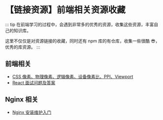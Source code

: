 # 【链接资源】前端相关资源收藏

::: tip
在前端学习的过程中，会遇到非常多的优秀的资源，收集这些资源，丰富自己的知识库。

这里不仅仅是对资源链接的收藏，同时还有 npm 库的有仓库，收集一些很酷 😎，优秀的库资源。
:::

## 前端相关

- [CSS 像素、物理像素、逻辑像素、设备像素比、PPI、Viewport](https://github.com/jawil/blog/issues/21)
- [React 面试问题及答案](https://github.com/sudheerj/reactjs-interview-questions)

## Nginx 相关

- [Nginx 安装维护入门](https://github.com/jaywcjlove/nginx-tutorial/blob/master/README.md)
